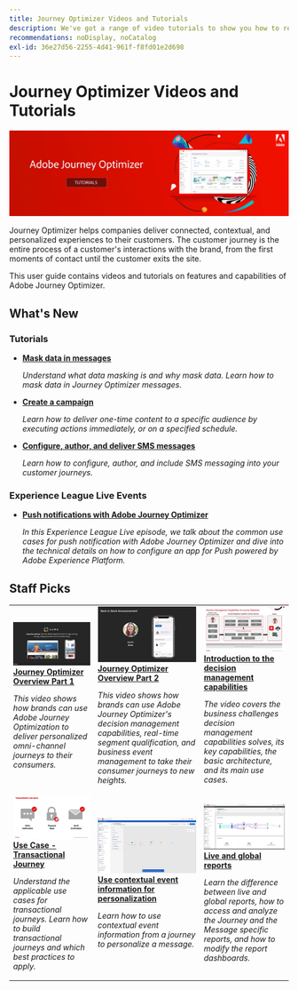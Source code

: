 ```yaml
---
title: Journey Optimizer Videos and Tutorials
description: We've got a range of video tutorials to show you how to reap the benefits of Journey Optimizer.
recommendations: noDisplay, noCatalog
exl-id: 36e27d56-2255-4d41-961f-f8fd01e2d698
---
```


# Journey Optimizer Videos and Tutorials

![](./assets/ajo-banner.png)

Journey Optimizer helps companies deliver connected, contextual, and personalized experiences to their customers. The customer journey is the entire process of a customer's interactions with the brand, from the first moments of contact until the customer exits the site. 

This user guide contains videos and tutorials on features and capabilities of Adobe Journey Optimizer.

## What's New

### Tutorials

* **[Mask data in messages](/help/privacy/mask-data-in-messages.md)**

  *Understand what data masking is and why mask data. Learn how to mask data in Journey Optimizer messages.*

* **[Create a campaign](/help/create-champaigns/create-a-campaign.md)**
  
  *Learn how to deliver one-time content to a specific audience by executing actions immediately, or on a specified schedule.*
  
* **[Configure, author, and deliver SMS messages](/help/create-messages/configure-author-and-deliver-sms-messages.md)**

  *Learn how to configure, author, and include SMS messaging into your customer journeys.*

### Experience League Live Events

* **[Push notifications with Adobe Journey Optimizer](https://experienceleague.adobe.com/docs/experience-league-live-events/events/episodes/exl-live-episode-05-12-22.html)**

  *In this Experience League Live episode, we talk about the common use cases for push notification with Adobe Journey Optimizer and dive into the technical details on how to configure an app for Push powered by Adobe Experience Platform.*

## Staff Picks

<table>
<tr>
  <td>
    <a href="./introduction/journey-optimizer-overview-part-1.md">
      <img alt="Journey Optimizer Overview Part 1 - Deliver omni-channel journeys (video)" src="./assets/334174.jpg"/>
    </a>
    <div>
      <a href="./introduction/journey-optimizer-overview-part-1.md">
    <strong>Journey Optimizer Overview Part 1 </strong>
    </a>
    </div>
    <p>
    <em>This video shows how brands can use Adobe Journey Optimization to deliver personalized omni-channel journeys to their consumers.</em>
    <p>
  </td>
    <td>
    <a href="./introduction/journey-optimizer-overview-part-2.md">
      <img alt="Journey Optimizer Overview Part 2 - Deliver omni-channel journeys (video)" src="./assets/334175.jpg"/>
    </a>
    <div>
      <a href="./introduction/journey-optimizer-overview-part-2.md">
    <strong>Journey Optimizer Overview Part 2 </strong>
    </a>
    </div>
    <p>
    <em>This video shows how brands can use Adobe Journey Optimizer's decision management capabilities, real-time segment qualification, and business event management to take their consumer journeys to new heights.</em>
    <p>
  </td>
  </td>
    <td>
    <a href="./decision-management/create-decisions.md">
      <img alt="Introduction to the decision management capabilities" src="./assets/326961.jpg"/>
    </a>
    <div>
      <a href="./decision-management/create-decisions.md">
    <strong>Introduction to the decision management capabilities </strong>
    </a>
    </div>
    <p>
    <em>The video covers the business challenges decision management capabilities solves, its key capabilities, the basic architecture, and its main use cases.

</em>
    <p>
  </td>
</tr>
<tr>
  <td>
    <a href="./create-journeys/use-case-transactional-journey.md">
      <img alt="Use Case - Transactional Journey " src="./assets/334202.jpeg"/>
    </a>
    <div>
      <a href="./create-journeys/use-case-transactional-journey.md">
    <strong>Use Case - Transactional Journey </strong>
    </a>
    </div>
    <p>
    <em>Understand the applicable use cases for transactional journeys. Learn how to build transactional journeys and which best practices to apply.</em>
    <p>
  </td>
    <td>
    <a href="./personalize-content/use-contextual-event-information-for-personalization.md">
      <img alt="Use contextual event information for personalization" src="./assets/334165.jpg"/>
    </a>
    <div>
      <a href="./personalize-content/use-contextual-event-information-for-personalization.md">
    <strong>Use contextual event information for personalization </strong>
    </a>
    </div>
    <p>
    <em>Learn how to use contextual event information from a journey to personalize a message.</em>
    <p>
  </td>
  </td>
    <td>
    <a href="./report-and-monitor/live-and-global-reports.md">
      <img alt="Live and global reports" src="./assets/334108.jpg"/>
    </a>
    <div>
      <a href="./report-and-monitor/live-and-global-reports.md">
    <strong>Live and global reports </strong>
    </a>
    </div>
    <p>
    <em>Learn the difference between live and global reports, how to access and analyze the Journey and the Message specific reports, and how to modify the report dashboards.

</em>
    <p>
  </td>
</tr>
</table>
